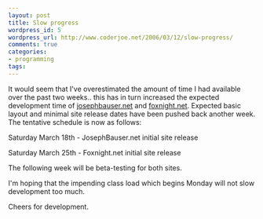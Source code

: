 ```yaml
---
layout: post
title: Slow progress
wordpress_id: 5
wordpress_url: http://www.coderjoe.net/2006/03/12/slow-progress/
comments: true
categories:
- programming
tags:
---
```


It would seem that I've overestimated the amount of time I had available over the past two weeks.. this has in turn increased the expected development time of [josephbauser.net](https://www.josephbauser.net "JosephBauser.net") and [foxnight.net](https://www.foxnight.net "Foxnight.net"). Expected basic layout and minimal site release dates have been pushed back another week. The tentative schedule is now as follows:

Saturday March 18th - JosephBauser.net initial site release

Saturday March 25th - Foxnight.net initial site release

The following week will be beta-testing for both sites.

I'm hoping that the impending class load which begins Monday will not slow development too much.

Cheers for development.
